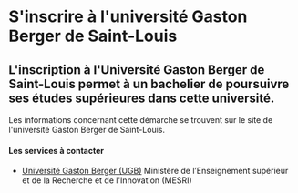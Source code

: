 # S'inscrire à l'université Gaston Berger de Saint-Louis

L'inscription à l'Université Gaston Berger de Saint-Louis permet à un bachelier de poursuivre ses études supérieures dans cette université.
-------------------------------------------------------------------------------------------------------------------------------------------

Les informations concernant cette démarche se trouvent sur le site de l'université Gaston Berger de Saint-Louis.

#### Les services à contacter

*   [Université Gaston Berger (UGB)](../../../services/universite-gaston-berger-ugb.md) Ministère de l’Enseignement supérieur et de la Recherche et de l'Innovation (MESRI)